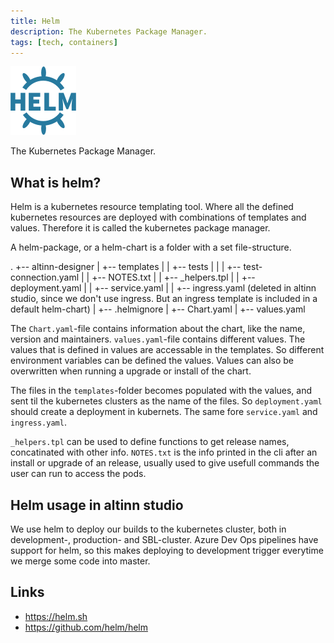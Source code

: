 ```yaml
---
title: Helm
description: The Kubernetes Package Manager.
tags: [tech, containers]
---
```


![Helm logo](helm.png?width=200)

The Kubernetes Package Manager.

## What is helm?

Helm is a kubernetes resource templating tool. Where all the defined kubernetes resources are deployed with combinations of templates and values. Therefore it is called the kubernetes package manager.

A helm-package, or a helm-chart is a folder with a set file-structure.

.
+-- altinn-designer
|   +-- templates
|   |   +-- tests
|   |   |   +-- test-connection.yaml
|   |   +-- NOTES.txt
|   |   +-- _helpers.tpl
|   |   +-- deployment.yaml
|   |   +-- service.yaml
|   |   +-- ingress.yaml (deleted in altinn studio, since we don't use ingress. But an ingress template is included in a default helm-chart)
|   +-- .helmignore
|   +-- Chart.yaml
|   +-- values.yaml

The `Chart.yaml`-file contains information about the chart, like the name, version and maintainers. `values.yaml`-file contains different values.
The values that is defined in values are accessable in the templates. So different environment variables can be defined the values. Values can also be overwritten when running a upgrade or install of the chart.

The files in the `templates`-folder becomes populated with the values, and sent til the kubernetes clusters as the name of the files. So `deployment.yaml` should create a deployment in kubernets. The same fore `service.yaml` and `ingress.yaml`.

`_helpers.tpl` can be used to define functions to get release names, concatinated with other info.
`NOTES.txt` is the info printed in the cli after an install or upgrade of an release, usually used to give usefull commands the user can run to access the pods.

## Helm usage in altinn studio

We use helm to deploy our builds to the kubernetes cluster, both in development-, production- and SBL-cluster. Azure Dev Ops pipelines have support for helm, so this makes deploying to development trigger everytime we merge some code into master.

## Links

- https://helm.sh
- https://github.com/helm/helm
